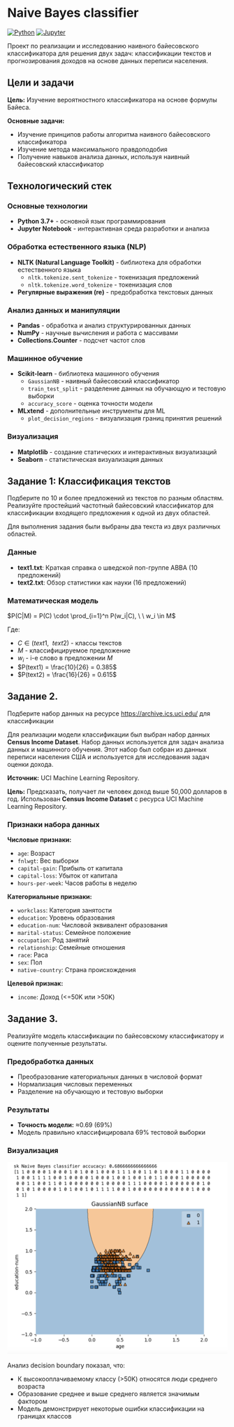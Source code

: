 # Naive Bayes classifier

[![Python](https://img.shields.io/badge/Python-3.11%2B-blue)](https://python.org)
[![Jupyter](https://img.shields.io/badge/Jupyter-Notebook-orange)](https://jupyter.org)


Проект по реализации и исследованию наивного байесовского классификатора для решения двух задач: классификации текстов и прогнозирования доходов на основе данных переписи населения.

## Цели и задачи

**Цель:** Изучение вероятностного классификатора на основе формулы Байеса.

**Основные задачи:**
- Изучение принципов работы алгоритма наивного байесовского классификатора
- Изучение метода максимального правдоподобия
- Получение навыков анализа данных, используя наивный байесовский классификатор

## Технологический стек

### Основные технологии
- **Python 3.7+** - основной язык программирования
- **Jupyter Notebook** - интерактивная среда разработки и анализа

### Обработка естественного языка (NLP)
- **NLTK (Natural Language Toolkit)** - библиотека для обработки естественного языка
  - `nltk.tokenize.sent_tokenize` - токенизация предложений
  - `nltk.tokenize.word_tokenize` - токенизация слов
- **Регулярные выражения (re)** - предобработка текстовых данных

### Анализ данных и манипуляции
- **Pandas** - обработка и анализ структурированных данных
- **NumPy** - научные вычисления и работа с массивами
- **Collections.Counter** - подсчет частот слов

### Машинное обучение
- **Scikit-learn** - библиотека машинного обучения
  - `GaussianNB` - наивный байесовский классификатор
  - `train_test_split` - разделение данных на обучающую и тестовую выборки
  - `accuracy_score` - оценка точности модели
- **MLxtend** - дополнительные инструменты для ML
  - `plot_decision_regions` - визуализация границ принятия решений

### Визуализация
- **Matplotlib** - создание статических и интерактивных визуализаций
- **Seaborn** - статистическая визуализация данных



## Задание 1: Классификация текстов

Подберите по 10 и более предложений из текстов по разным областям. Реализуйте
простейший частотный байесовский классификатор для классификации входящего
предложения к одной из двух областей.

Для выполнения задания были выбраны два текста из двух различных областей. 

### Данные
- **text1.txt**: Краткая справка о шведской поп-группе ABBA (10 предложений)
- **text2.txt**: Обзор статистики как науки (16 предложений)

### Математическая модель
$P(C|M) = P(C) \cdot \prod_{i=1}^n P(w_i|C), \ \ w_i \in M$

Где:
- $C \in (text1, \ \ text2)$ - классы текстов
- $M$ - классифицируемое предложение
- $w_i$ - i-е слово в предложении $M$
- $P(text1) = \frac{10}{26} = 0.385$
- $P(text2) = \frac{16}{26} = 0.615$

## Задание 2.
Подберите набор данных на ресурсе https://archive.ics.uci.edu/ для классификации

Для реализации модели классификации был выбран набор данных **Census Income Dataset**. Набор данных используется для задач анализа данных и машинного обучения. Этот набор был собран из данных переписи населения США и используется для исследования задач оценки дохода.

**Источник:** UCI Machine Learning Repository.

**Цель:** Предсказать, получает ли человек доход выше 50,000 долларов в год.
Использован **Census Income Dataset** с ресурса UCI Machine Learning Repository.


### Признаки набора данных

**Числовые признаки:**
- `age`: Возраст
- `fnlwgt`: Вес выборки
- `capital-gain`: Прибыль от капитала
- `capital-loss`: Убыток от капитала
- `hours-per-week`: Часов работы в неделю

**Категориальные признаки:**
- `workclass`: Категория занятости
- `education`: Уровень образования
- `education-num`: Числовой эквивалент образования
- `marital-status`: Семейное положение
- `occupation`: Род занятий
- `relationship`: Семейные отношения
- `race`: Раса
- `sex`: Пол
- `native-country`: Страна происхождения

**Целевой признак:**
- `income`: Доход (<=50K или >50K)

## Задание 3.

Реализуйте модель классификации по байесовскому классификатору и оцените полученные результаты.

### Предобработка данных
- Преобразование категориальных данных в числовой формат
- Нормализация числовых переменных
- Разделение на обучающую и тестовую выборки

### Результаты
- **Точность модели:** ≈0.69 (69%)
- Модель правильно классифицировала 69% тестовой выборки

### Визуализация

![Визуализация](result.png)


Анализ decision boundary показал, что:
- К высокооплачиваемому классу (>50K) относятся люди среднего возраста
- Образование среднее и выше среднего является значимым фактором
- Модель демонстрирует некоторые ошибки классификации на границах классов

